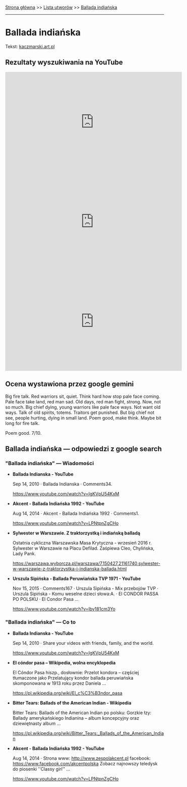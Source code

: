 [Strona główna](../index.md) >> [Lista utworów](../list.md) >> [Ballada indiańska](35.md)

---

# Ballada indiańska

Tekst: [kaczmarski.art.pl](https://www.kaczmarski.art.pl/tworczosc/wiersze/ballada-indianska/)

## Rezultaty wyszukiwania na YouTube

<iframe width="560" height="315" src="https://www.youtube.com/embed/brSWMfhABlQ?si=IdontcarewhotheIRSsendsImnotpayingtaxes" title="YouTube video player" frameborder="0" allow="accelerometer; autoplay; clipboard-write; encrypted-media; gyroscope; picture-in-picture; web-share" referrerpolicy="strict-origin-when-cross-origin" allowfullscreen></iframe>

<iframe width="560" height="315" src="https://www.youtube.com/embed/XHZSp9VUw4A?si=IdontcarewhotheIRSsendsImnotpayingtaxes" title="YouTube video player" frameborder="0" allow="accelerometer; autoplay; clipboard-write; encrypted-media; gyroscope; picture-in-picture; web-share" referrerpolicy="strict-origin-when-cross-origin" allowfullscreen></iframe>

<iframe width="560" height="315" src="https://www.youtube.com/embed/e5Rnx3henTU?si=IdontcarewhotheIRSsendsImnotpayingtaxes" title="YouTube video player" frameborder="0" allow="accelerometer; autoplay; clipboard-write; encrypted-media; gyroscope; picture-in-picture; web-share" referrerpolicy="strict-origin-when-cross-origin" allowfullscreen></iframe>

## Ocena wystawiona przez google gemini

Big fire talk. Red warriors sit, quiet. Think hard how stop pale face coming. Pale face take land, red man sad. Old days, red man fight, strong. Now, not so much. Big chief dying, young warriors like pale face ways. Not want old ways. Talk of old spirits, totems. Traitors get punished. But big chief not see, people hurting, dying in small land. Poem good, make think. Maybe bit long for fire talk.

Poem good. 7/10.


## Ballada indiańska — odpowiedzi z google search

### "Ballada indiańska" — Wiadomości

- **Ballada Indianska - YouTube**

    Sep 14, 2010  ·  Ballada Indianska · Comments34. 

   <https://www.youtube.com/watch?v=IgKVpU54KxM>
- **Akcent - Ballada Indiańska 1992 - YouTube**

    Aug 14, 2014  ·  Akcent - Ballada Indiańska 1992 · Comments1. 

   <https://www.youtube.com/watch?v=LPNtpnZgCHo>
- **Sylwester w Warszawie. Z traktorzystką i indiańską balladą**

    Ostatnia cykliczna Warszawska Masa Krytyczna - wrzesień 2016 r. Sylwester w Warszawie na Placu Defilad. Zaśpiewa Cleo, Chylińska, Lady Pank. 

   <https://warszawa.wyborcza.pl/warszawa/7,150427,21161740,sylwester-w-warszawie-z-traktorzystka-i-indianska-ballada.html>
- **Urszula Sipińska - Ballada Peruwiańska TVP 1971 - YouTube**

    Nov 15, 2015  ·  Comments167 · Urszula Sipińska - Mix przebojów TVP · Urszula Sipińska - Komu weselne dzieci słowa:A. · EI CONDOR PASSA PO POLSKU · El Condor Pasa ... 

   <https://www.youtube.com/watch?v=lbv181cm3Yo>

### "Ballada indiańska" — Co to

- **Ballada Indianska - YouTube**

    Sep 14, 2010  ·  Share your videos with friends, family, and the world. 

   <https://www.youtube.com/watch?v=IgKVpU54KxM>
- **El cóndor pasa – Wikipedia, wolna encyklopedia**

    El Cóndor Pasa hiszp., dosłownie: Przelot kondora – częściej tłumaczone jako Przelatujący kondor ballada peruwiańska skomponowana w 1913 roku przez Daniela ... 

   <https://pl.wikipedia.org/wiki/El_c%C3%B3ndor_pasa>
- **Bitter Tears: Ballads of the American Indian - Wikipedia**

    Bitter Tears: Ballads of the American Indian po polsku: Gorzkie łzy: Ballady amerykańskiego Indianina – album koncepcyjny oraz dziewiętnasty album ... 

   <https://pl.wikipedia.org/wiki/Bitter_Tears:_Ballads_of_the_American_Indian>
- **Akcent - Ballada Indiańska 1992 - YouTube**

    Aug 14, 2014  ·  Strona www: http://www.zespolakcent.pl facebook: https://www.facebook.com/akcentpolska Zobacz najnowszy teledysk do piosenki ''Classy girl'' ... 

   <https://www.youtube.com/watch?v=LPNtpnZgCHo>

